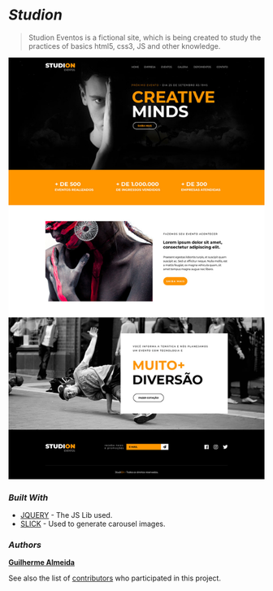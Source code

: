 # *__Studion__*

>Studion Eventos is a fictional site, which is being created to study the practices of basics html5, css3, JS and other knowledge.
 
![Layout](\assets\images\layout-home.jpg)

### __*Built With*__

* [JQUERY](http://jquery.com/) - The JS Lib used.
* [SLICK](http://kenwheeler.github.io/slick/) - Used to generate carousel images.

### __*Authors*__

[**Guilherme Almeida**](https://guisalmeida.com)

See also the list of [contributors](https://github.com/GuiSAlmeida/studion/contributors) who participated in this project.